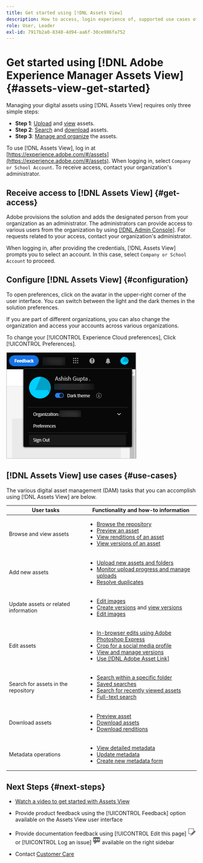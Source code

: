 ```yaml
---
title: Get started using [!DNL Assets View]
description: How to access, login experience of, supported use cases of, and known issues of [!DNL Assets View].
role: User, Leader
exl-id: 7917b2a0-8340-4d94-aa6f-30ce986fa752
---
```

# Get started using [!DNL Adobe Experience Manager Assets View] {#assets-view-get-started}

<!-- TBD: Make links for these steps. -->

Managing your digital assets using [!DNL Assets View] requires only three simple steps:

* **Step 1**: [Upload](/help/assets/add-delete-assets-view.md) and [view](/help/assets/navigate-assets-view.md) assets.
* **Step 2**: [Search](/help/assets/search-assets-view.md) and [download](/help/assets/manage-organize-assets-view.md#download) assets.
* **Step 3**: [Manage and organize](/help/assets/manage-organize-assets-view.md) the assets.

To use [!DNL Assets View], log in at [https://experience.adobe.com/#/assets](https://experience.adobe.com/#/assets). When logging in, select `Company or School Account`. To receive access, contact your organization's administrator.

<!--In addition, more reference information that can be helpful is [understanding of the user interface](/help/assets/navigate-assets-view.md), [list of use cases](#use-cases), [supported file types](/help/assets/supported-file-formats-assets-view.md), and [known issues](/help/assets/release-notes.md#known-issues).
-->

## Receive access to [!DNL Assets View] {#get-access}

Adobe provisions the solution and adds the designated person from your organization as an administrator. The administrators can provide access to various users from the organization by using [[!DNL Admin Console]](https://helpx.adobe.com/enterprise/using/admin-console.html). For requests related to your access, contact your organization's administrator.

When logging in, after providing the credentials, [!DNL Assets View] prompts you to select an account. In this case, select `Company or School Account` to proceed.

## Configure [!DNL Assets View] {#configuration}

To open preferences, click on the avatar in the upper-right corner of the user interface. You can switch between the light and the dark themes in the solution preferences.

If you are part of different organizations, you can also change the organization and access your accounts across various organizations.

To change your [!UICONTROL Experience Cloud preferences], Click [!UICONTROL Preferences].

![Preference to switch dark and light theme](assets/theme-change.png)

## [!DNL Assets View] use cases {#use-cases}

The various digital asset management (DAM) tasks that you can accomplish using [!DNL Assets View] are below.

| User tasks | Functionality and how-to information |
|-----|------|
| Browse and view assets | <ul> <li>[Browse the repository](/help/assets/navigate-assets-view.md#view-assets-and-details) </li> <li> [Preview an asset](/help/assets/navigate-assets-view.md#preview-assets) <li> [View renditions of an asset](/help/assets/add-delete-assets-view.md#renditions) </li> <li>[View versions of an asset](/help/assets/manage-organize-assets-view.md#view-versions)</li></ul> |
| Add new assets | <ul> <li>[Upload new assets and folders](/help/assets/add-delete-assets.view.md)</li> <li>[Monitor upload progress and manage uploads](/help/assets/add-delete-assets-view.md#upload-progress)</li> <li>[Resolve duplicates](/help/assets/add-delete-assets-view.md#resolve-upload-fails)</li> </ul> |
| Update assets or related information | <ul> <li>[Edit images](/help/assets/edit-images-assets-view.md)</li> <li>[Create versions](/help/assets/manage-organize-assets-view.md#create-versions) and [view versions](/help/assets/manage-organize-assets-view.md#view-versions)</li> <li>[Edit images](/help/assets/edit-images-assets-view.md)</li> </ul> |
| Edit assets | <ul> <li>[In-browser edits using Adobe Photoshop Express](/help/assets/edit-images-assets-view.md)</li> <li>[Crop for a social media profile](/help/assets/edit-images-assets-view.md#crop-straighten-images)</li> <li>[View and manage versions](/help/assets/manage-organize-assets-view.md#view-versions)</li> <li>[Use [!DNL Adobe Asset Link]](/help/assets/integration-assets-view.md#integrations)</ul></ul> |
| Search for assets in the repository | <ul> <li>[Search within a specific folder](/help/assets/search-assets-view.md#refine-search-results)</li> <li>[Saved searches](/help/assets/search-assets-view.md#saved-search)</li> <li>[Search for recently viewed assets](/help/assets/search-assets-view.md)</li> <li>[Full-text search](/help/assets/search-assets-view.md) |
| Download assets | <ul> <li> [Preview asset](/help/assets/navigate-assets-view.md#preview-assets) </li> <li> [Download assets](/help/assets/manage-organize-assets-view.md#download) <li> [Download renditions](/help/assets/add-delete-assets-view.md#renditions) </li></ul> |
| Metadata operations | <ul> <li>[View detailed metadata](/help/assets/metadata-assets-view.md) </li> <li> [Update metadata](/help/assets/metadata-assets-view.md#update-metadata)</li> <li> [Create new metadata form](/help/assets/metadata-assets-view.md#metadata-forms) </li> </ul> |

## Next Steps {#next-steps}

* [Watch a video to get started with Assets View](https://experienceleague.adobe.com/docs/experience-manager-learn/assets-essentials/getting-started.html)

* Provide product feedback using the [!UICONTROL Feedback] option available on the Assets View user interface

* Provide documentation feedback using [!UICONTROL Edit this page] ![edit the page](assets/do-not-localize/edit-page.png) or [!UICONTROL Log an issue] ![create a GitHub issue](assets/do-not-localize/github-issue.png) available on the right sidebar

* Contact [Customer Care](https://experienceleague.adobe.com/?support-solution=General#support)


<!--TBD: Merge the below rows in the table when the use cases are documented/available.

| How do I delete assets? | <ul> <li>[Delete assets](/help/assets/manage-organize.md)</li> <li>Recover deleted assets</li> <li>Permanently delete assets</li> </ul> |
| How do I share assets or find shared assets? | <ul> <li>Shared by me</li> <li>Shared with me</li> <li>Share for comments and review</li> <li>Unshare assets</li> </ul> |
| How do I collaborate with others and get my assets reviewed | <ul> <li>Share for review</li> <li>Provide comments. Resolve and filter comments</li> <li>Annotations on images</li> <li>Assign tasks to specific users and prioritize</li> </ul> |

-->

<!-- 

## ![feedback icon](assets/do-not-localize/feedback-icon.png) Provide product feedback {#provide-feedback}

Adobe welcomes feedback about the solution. To provide feedback without even switching your working application, use the [!UICONTROL Feedback] option in the user interface. It also lets you attach files such as screenshots or video recording of an issue.

  ![feedback option in the interface](assets/feedback-panel.png)

To provide feedback for documentation, click [!UICONTROL Edit this page] ![edit the page](assets/do-not-localize/edit-page.png) or [!UICONTROL Log an issue] ![create a GitHub issue](assets/do-not-localize/github-issue.png) from the right sidebar. You can do one of the following: 

* Make the content updates and submit a GitHub pull request.
* Create an issue or ticket in GitHub. Retain the automatically populated article name when creating an issue.

-->
<!--
>[!MORELIKETHIS]
>
>* [Understand the user interface](/help/assets/navigate-asssets-view.md).
>* [Release notes and known issues](/help/assets/release-notes.md).
>* [Supported file types](/help/assets/supported-file-formats.md).
-->

